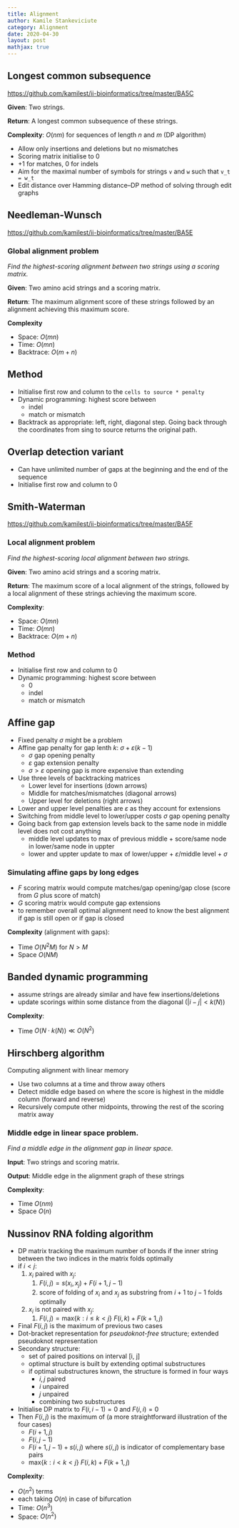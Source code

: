 ```yaml
---
title: Alignment
author: Kamile Stankeviciute
category: Alignment
date: 2020-04-30
layout: post
mathjax: true
---
```


## Longest common subsequence

https://github.com/kamilest/ii-bioinformatics/tree/master/BA5C

**Given**: Two strings.

**Return**: A longest common subsequence of these strings.

**Complexity**: $O(nm)$ for sequences of length $n$ and $m$ (DP algorithm)

* Allow only insertions and deletions but no mismatches
* Scoring matrix initialise to 0
* +1 for matches, 0 for indels
* Aim for the maximal number of symbols for strings `v` and `w` such that `v_t = w_t`
* Edit distance over Hamming distance–DP method of solving through edit graphs


## Needleman-Wunsch

https://github.com/kamilest/ii-bioinformatics/tree/master/BA5E

### Global alignment problem
*Find the highest-scoring alignment between two strings using a scoring matrix.*

**Given**: Two amino acid strings and a scoring matrix.

**Return**: The maximum alignment score of these strings followed by an alignment achieving this maximum score. 

**Complexity**

* Space: $O(mn)$
* Time: $O(mn)$
* Backtrace: $O(m+n)$

## Method

* Initialise first row and column to the `cells to source * penalty`
* Dynamic programming: highest score between
  * indel
  * match or mismatch
* Backtrack as appropriate: left, right, diagonal step. Going back through the coordinates from sing to source returns the original path.

## Overlap detection variant
* Can have unlimited number of gaps at the beginning and the end of the sequence 
* Initialise first row and column to 0

## Smith-Waterman

https://github.com/kamilest/ii-bioinformatics/tree/master/BA5F

### Local alignment problem
*Find the highest-scoring local alignment between two strings.*

**Given**: Two amino acid strings and a scoring matrix.

**Return**: The maximum score of a local alignment of the strings, followed by a local alignment of these strings achieving the maximum score.

**Complexity**:

* Space: $O(mn)$
* Time: $O(mn)$
* Backtrace: $O(m+n)$

### Method

* Initialise first row and column to 0
* Dynamic programming: highest score between
  * 0
  * indel
  * match or mismatch

## Affine gap

* Fixed penalty $\sigma$ might be a problem
* Affine gap penalty for gap lenth $k$: $\sigma + \varepsilon(k-1)$
  * $\sigma$ gap opening penalty
  * $\varepsilon$ gap extension penalty
  * $\sigma > \varepsilon$ opening gap is more expensive than extending
* Use three levels of backtracking matrices
  * Lower level for insertions (down arrows)
  * Middle for matches/mismatches (diagonal arrows)
  * Upper level for deletions (right arrows)
* Lower and upper level penalties are $\varepsilon$ as they account for extensions
* Switching from middle level to lower/upper costs $\sigma$ gap opening penalty
* Going back from gap extension levels back to the same node in middle level does not cost anything
  * middle level updates to max of previous middle + score/same node in lower/same node in uppter
  * lower and uppter update to max of lower/upper + $\varepsilon$/middle level + $\sigma$

### Simulating affine gaps by long edges

* $F$ scoring matrix would compute matches/gap opening/gap close (score from $G$ plus score of match)
* $G$ scoring matrix would compute gap extensions
* to remember overall optimal alignment need to know the best alignment if gap is still open or if gap is closed

**Complexity** (alignment with gaps):

* Time $O(N^2M)$ for $N > M$
* Space $O(NM)$

## Banded dynamic programming
* assume strings are already similar and have few insertions/deletions
* update scorings within some distance from the diagonal ($|i-j| < k(N)$)

**Complexity**:

* Time $O(N \cdot k(N)) \ll O(N^2)$

## Hirschberg algorithm
Computing alignment with linear memory

* Use two columns at a time and throw away others
* Detect middle edge based on where the score is highest in the middle column (forward and reverse)
* Recursively compute other midpoints, throwing the rest of the scoring matrix away

### Middle edge in linear space problem.
*Find a middle edge in the alignment gap in linear space.*

**Input**: Two strings and scoring matrix.

**Output**: Middle edge in the alignment graph of these strings

**Complexity**:

* Time $O(nm)$
* Space $O(n)$

## Nussinov RNA folding algorithm
* DP matrix tracking the maximum number of bonds if the inner string between the two indices in the matrix folds optimally 
* if $i < j$:
  1. $x_i$ paired with $x_j$:
     1. $F(i, j) = s(x_i, x_j) + F(i+1, j-1)$
     2. score of folding of $x_i$ and $x_j$ as substring from $i+1$ to $j-1$ folds optimally
  2. $x_i$ is not paired with $x_j$:
     1. $F(i, j) = \mathrm{max}\{k: i \leq k < j\}\ F(i, k) + F(k+1, j)$
* Final $F(i, j)$ is the maximum of previous two cases
* Dot-bracket representation for *pseudoknot-free* structure; extended pseudoknot representation
* Secondary structure:
  * set of paired positions on interval [i, j]
  * optimal structure is built by extending optimal substructures
  * if optimal substructures known, the structure is formed in four ways
    * $i, j$ paired
    * $i$ unpaired
    * $j$ unpaired
    * combining two substructures
* Initialise DP matrix to $F(i, {i-1}) = 0$ and $F(i, i) = 0$
* Then $F(i, j)$ is the maximum of (a more straightforward illustration of the four cases)
  * $F(i+1, j)$
  * $F(i, j-1)$
  * $F(i+1, j-1) + s(i, j)$ where $s(i, j)$ is indicator of complementary base pairs
  * $\mathrm{max} \{k: i < k < j\}\ F(i, k) + F(k+1, j)$

**Complexity**:

* $O(n^2)$ terms
* each taking $O(n)$ in case of bifurcation
* Time: $O(n^3)$
* Space: $O(n^2)$